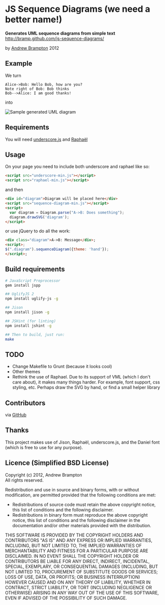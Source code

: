 JS Sequence Diagrams (we need a better name!)
=============================================
**Generates UML sequence diagrams from simple text**  
<http://bramp.github.com/js-sequence-diagrams/>

by [Andrew Brampton](http://bramp.net) 2012


Example
-------
We turn

    Alice->Bob: Hello Bob, how are you?
    Note right of Bob: Bob thinks
    Bob-->Alice: I am good thanks!

into

![Sample generated UML diagram](http://bramp.github.com/js-sequence-diagrams/images/sample.svg)

Requirements
------------
You will need [underscore.js](http://underscorejs.org/) and [Raphaël](http://raphaeljs.com/)

Usage
-----

On your page you need to include both underscore and raphael like so:

```html
<script src="underscore-min.js"></script>
<script src="raphael-min.js"></script>
```

and then

```html
<div id="diagram">Diagram will be placed here</div>
<script src="sequence-diagram-min.js"></script>
<script> 
  var diagram = Diagram.parse("A->B: Does something");
  diagram.drawSVG('diagram');
</script>
```

or use jQuery to do all the work:
```html
<div class="diagram">A->B: Message</div>;
<script>;
$(".diagram").sequenceDiagram({theme: 'hand'});
</script>;
```

Build requirements
------------------
```bash
# JavaScript Preprocessor 
gem install jspp

## UglifyJS 2
npm install uglify-js -g

## Jison
npm install jison -g

## JSHint (for linting)
npm install jshint -g

## Then to build, just run:
make
```

TODO
----
* Change Makefile to Grunt (because it looks cool)
* Other themes
* Rethink the use of Raphael. Due to its support of VML (which I don't care about), it makes many things harder. For example, font support, css styling, etc. Perhaps draw the SVG by hand, or find a small helper
library

Contributors
------------

via [GitHub](https://github.com/bramp/js-sequence-diagrams/graphs/contributors)

Thanks
------
This project makes use of Jison, Raphaël, underscore.js, and the Daniel font (which is free to use for any purpose).

Licence (Simplified BSD License)
-------

Copyright (c) 2012, Andrew Brampton  
All rights reserved.

Redistribution and use in source and binary forms, with or without modification, are permitted provided that the following conditions are met:

- Redistributions of source code must retain the above copyright notice, this list of conditions and the following disclaimer.
- Redistributions in binary form must reproduce the above copyright notice, this list of conditions and the following disclaimer in the documentation and/or other materials provided with the distribution.

THIS SOFTWARE IS PROVIDED BY THE COPYRIGHT HOLDERS AND CONTRIBUTORS "AS IS" AND ANY EXPRESS OR IMPLIED WARRANTIES, INCLUDING, BUT NOT LIMITED TO, THE IMPLIED WARRANTIES OF MERCHANTABILITY AND FITNESS FOR A PARTICULAR PURPOSE ARE DISCLAIMED. IN NO EVENT SHALL THE COPYRIGHT HOLDER OR CONTRIBUTORS BE LIABLE FOR ANY DIRECT, INDIRECT, INCIDENTAL, SPECIAL, EXEMPLARY, OR CONSEQUENTIAL DAMAGES (INCLUDING, BUT NOT LIMITED TO, PROCUREMENT OF SUBSTITUTE GOODS OR SERVICES; LOSS OF USE, DATA, OR PROFITS; OR BUSINESS INTERRUPTION) HOWEVER CAUSED AND ON ANY THEORY OF LIABILITY, WHETHER IN CONTRACT, STRICT LIABILITY, OR TORT (INCLUDING NEGLIGENCE OR OTHERWISE) ARISING IN ANY WAY OUT OF THE USE OF THIS SOFTWARE, EVEN IF ADVISED OF THE POSSIBILITY OF SUCH DAMAGE.
